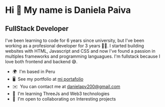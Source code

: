 Hi 👋 My name is Daniela Paiva
==============================

FullStack Developer
-------------------

I've been learning to code for 6 years since university, but I've been working as a profesional developer for 3 years 👩‍💻. I started building websites with HTML, Javascript and CSS and now I've found a passion in multiples frameworks and programming languagues. I'm fullstack because I love both frontend and backend 😅.

* 🌍  I'm based in Peru
* 🖥️  See my portfolio at [mi portafolio](http://danpvlz.github.io/portafolio/)
* ✉️  You can contact me at [danielapv200@gmail.com](mailto:danielapv200@gmail.com)
* 🧠  I'm learning ThreeJs and Web3 technologies
* 🤝  I'm open to collaborating on Interesting projects
